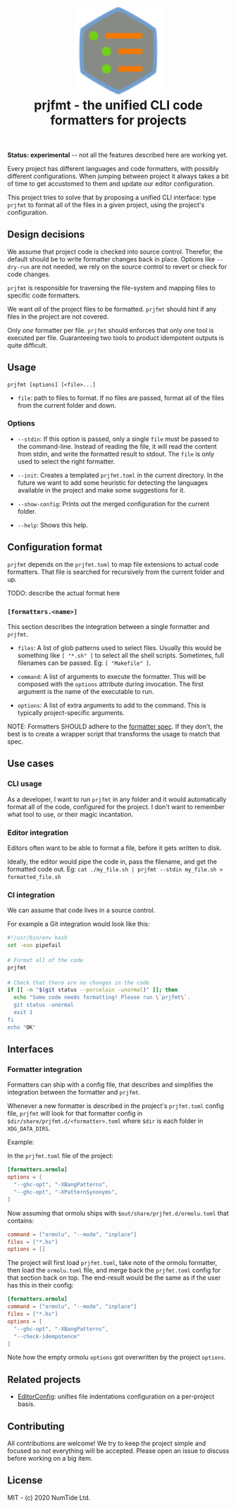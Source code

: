 <h1 align="center">
  <br>
  <img src="assets/logo.svg" alt="logo" width="200">
  <br>
  prjfmt - the unified CLI code formatters for projects
  <br>
  <br>
</h1>

**Status: experimental** -- not all the features described here are working
yet.

Every project has different languages and code formatters, with possibly
different configurations. When jumping between project it always takes a bit
of time to get accustomed to them and update our editor configuration.

This project tries to solve that by proposing a unified CLI interface: type
`prjfmt` to format all of the files in a given project, using the project's
configuration.

## Design decisions

We assume that project code is checked into source control. Therefor, the
default should be to write formatter changes back in place. Options like
`--dry-run` are not needed, we rely on the source control to revert or check
for code changes.

`prjfmt` is responsible for traversing the file-system and mapping files to
specific code formatters.

We want *all* of the project files to be formatted. `prjfmt` should hint if
any files in the project are not covered.

Only *one* formatter per file. `prjfmt` should enforces that only one tool is
executed per file. Guaranteeing two tools to product idempotent outputs is
quite difficult.

## Usage

```
prjfmt [options] [<file>...]
```

* `file`: path to files to format. If no files are passed, format all of the
          files from the current folder and down.

### Options

* `--stdin`: If this option is passed, only a single `file` must be passed to
  the command-line. Instead of reading the file, it will read the content from
  stdin, and write the formatted result to stdout. The `file` is only used to
  select the right formatter.

* `--init`: Creates a templated `prjfmt.toml` in the current directory. In the
    future we want to add some heuristic for detecting the languages available
    in the project and make some suggestions for it.

* `--show-config`: Prints out the merged configuration for the current folder.

* `--help`: Shows this help.

## Configuration format

`prjfmt` depends on the `prjfmt.toml` to map file extensions to actual code
formatters. That file is searched for recursively from the current folder and
up.

TODO: describe the actual format here

### `[formatters.<name>]`

This section describes the integration between a single formatter and
`prjfmt`.

* `files`: A list of glob patterns used to select files. Usually this would be
    something like `[ "*.sh" ]` to select all the shell scripts. Sometimes,
    full filenames can be passed. Eg: `[ "Makefile" ]`.

* `command`: A list of arguments to execute the formatter. This will be
    composed with the `options` attribute during invocation. The first argument
    is the name of the executable to run.

* `options`: A list of extra arguments to add to the command. This is typically
    project-specific arguments.

NOTE: Formatters SHOULD adhere to the [formatter
spec](docs/formatter_spec.md). If they don't, the best is to create a wrapper
script that transforms the usage to match that spec.

## Use cases

### CLI usage

As a developer, I want to run `prjfmt` in any folder and it would
automatically format all of the code, configured for the project. I don't want
to remember what tool to use, or their magic incantation.

### Editor integration

Editors often want to be able to format a file, before it gets written to disk.

Ideally, the editor would pipe the code in, pass the filename, and get the
formatted code out. Eg: `cat ./my_file.sh | prjfmt --stdin my_file.sh >
formatted_file.sh`

### CI integration

We can assume that code lives in a source control.

For example a Git integration would look like this:

```sh
#!/usr/bin/env bash
set -euo pipefail

# Format all of the code
prjfmt

# Check that there are no changes in the code
if [[ -n "$(git status --porcelain -unormal)" ]]; then
  echo "Some code needs formatting! Please run \`prjfmt\`.
  git status -unormal
  exit 1
fi
echo "OK"
```

## Interfaces

### Formatter integration

Formatters can ship with a config file, that describes and simplifies the
integration between the formatter and `prjfmt`.

Whenever a new formatter is described in the project's `prjfmt.toml` config
file, `prjfmt` will look for that formatter config in
`$dir/share/prjfmt.d/<formatter>.toml` where `$dir` is each folder in
`XDG_DATA_DIRS`.

Example:

In the `prjfmt.toml` file of the project:
```toml
[formatters.ormolu]
options = [
  "--ghc-opt", "-XBangPatterns",
  "--ghc-opt", "-XPatternSynonyms",
]
```

Now assuming that ormolu ships with `$out/share/prjfmt.d/ormolu.toml` that
contains:
```toml
command = ["ormolu", "--mode", "inplace"]
files = ["*.hs"]
options = []
```

The project will first load `prjfmt.toml`, take note of the ormolu formatter,
then load the `ormolu.toml` file, and merge back the `prjfmt.toml` config for
that section back on top. The end-result would be the same as if the user has
this in their config:
```toml
[formatters.ormolu]
command = ["ormolu", "--mode", "inplace"]
files = ["*.hs"]
options = [
  "--ghc-opt", "-XBangPatterns",
  "--check-idempotence"
]
```
Note how the empty ormolu `options` got overwritten by the project `options`.

## Related projects

* [EditorConfig](https://editorconfig.org/): unifies file indentations
  configuration on a per-project basis.

## Contributing

All contributions are welcome! We try to keep the project simple and focused
so not everything will be accepted. Please open an issue to discuss before
working on a big item.

## License

MIT - (c) 2020 NumTide Ltd.
